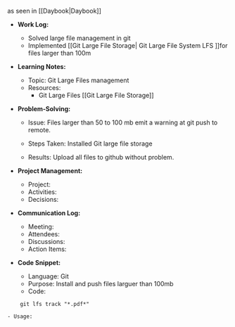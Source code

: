 as seen in [[Daybook|Daybook]]

- **Work Log:**
	- Solved large file management in git
	- Implemented [[Git Large File Storage| Git Large File System LFS ]]for files larger than 100m
    
- **Learning Notes:**
    - Topic: Git Large Files management
    - Resources:
	    - Git Large Files [[Git Large File Storage]]
        
- **Problem-Solving:**
    - Issue: Files larger than 50 to 100 mb emit a warning at git push to remote.
    - Steps Taken:
        Installed Git large file storage
    
    - Results:
        Upload all files to github without problem.
        
- **Project Management:**
    - Project:
    - Activities:
    - Decisions:
        
- **Communication Log:**
    - Meeting:
    - Attendees:
    - Discussions:
    - Action Items:
        
- **Code Snippet:**
    - Language: Git
    - Purpose: Install and push files larguer than 100mb
    - Code:
```
    git lfs track "*.pdf*"
```
        
    - Usage:

